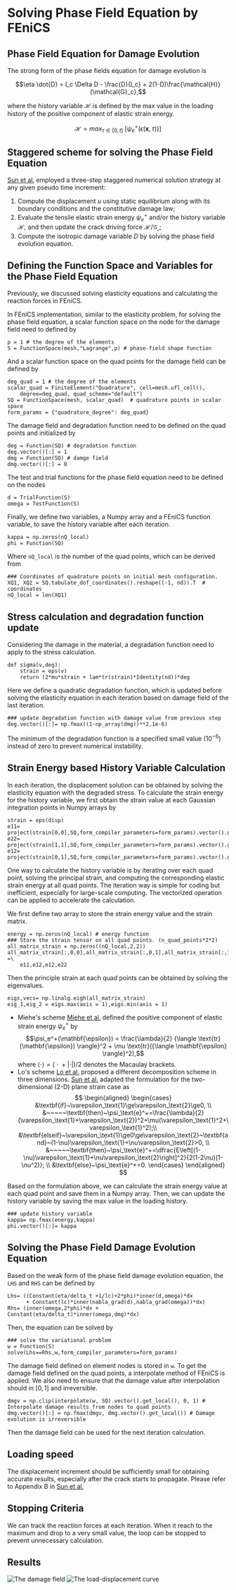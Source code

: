 # Solving Phase Field Equation by FEniCS
## Phase Field Equation for Damage Evolution
The strong form of the phase fields equation for damage evolution is

$$\eta \dot{D} = l_c \Delta D - \frac{D}{l_c} + 2(1-D)\frac{\mathcal{H}}{\mathcal{G}_c},$$

where the history variable $\mathcal{H}$ is defined by the max value in the loading history of the positive component of elastic strain energy.

$$\mathcal{H} = {max}_{\tau \in [0,t]}\ [\psi_e^+ (\epsilon( \mathbf{x},\tau))]$$

## Staggered scheme for solving the Phase Field Equation
[Sun et al.](https://www.sciencedirect.com/science/article/abs/pii/S2352431621000626) employed a three-step staggered numerical solution strategy at any given pseudo time increment:

 1. Compute the displacement $u$ using static equilibrium along with its boundary conditions and the constitutive damage law;
 2. Evaluate the tensile elastic strain energy $\psi_e^+$ and/or the history variable $\mathcal{H}$, and then update the crack driving force $\mathcal{H}/\mathcal{G_c}$;
 3. Compute the isotropic damage variable $D$ by solving the phase field evolution equation.

## Defining the Function Space and Variables for the Phase Field Equation
Previously, we discussed solving elasticity equations and calculating the reaction forces in FEniCS.

In FEniCS implementation, similar to the elasticity problem, for solving the phase field equation, a scalar function space on the node for the damage field need to defined by

    p = 1 # the degree of the elements
    S = FunctionSpace(mesh,"Lagrange",p) # phase-field shape function

And a scalar function space on the quad points for the damage field can be defined by

    deg_quad = 1 # the degree of the elements
    scalar_quad = FiniteElement("Quadrature", cell=mesh.ufl_cell(),
	    degree=deg_quad, quad_scheme="default")
    SQ = FunctionSpace(mesh, scalar_quad)  # quadrature points in scalar space
    form_params = {"quadrature_degree": deg_quad}
 
  The damage field and degradation function need to be defined on the quad points and initialized by

    deg = Function(SQ) # degradation function 
    deg.vector()[:] = 1
    dmg = Function(SQ) # damge field
    dmg.vector()[:] = 0

The test and trial functions for the phase field equation need to be defined on the nodes

    d = TrialFunction(S)
    omega = TestFunction(S)

Finally, we define two variables, a Numpy array and a FEniCS function variable, to save the history variable after each iteration.

    kappa = np.zeros(nQ_local)
    phi = Function(SQ)

Where `nQ_local` is the number of the quad points, which can be derived from

    ### Coordinates of quadrature points on initial mesh configuration.
    XQ1, XQ2 = SQ.tabulate_dof_coordinates().reshape((-1, nd)).T  # coordinates
    nQ_local = len(XQ1)

## Stress calculation and degradation function update
Considering the damage in the material, a degradation function need to apply to the stress calculation.

    def sigma(v,deg):
	    strain = eps(v)
	    return (2*mu*strain + lam*tr(strain)*Identity(nd))*deg

Here we define a quadratic degradation function, which is updated before solving the elasticity equation in each iteration based on damage field of the last iteration. 

    ### update degradation function with damage value from previous step
    deg.vector()[:]= np.fmax((1-np_array(dmg))**2,1e-6)

The minimum of the degradation function is a specified small value ($10^{-6}$) instead of zero to prevent numerical instability.

## Strain Energy based History Variable Calculation
In each iteration, the displacement solution can be obtained by solving the elasticity equation with the degraded stress. To calculate the strain energy for the history variable, we first obtain the strain value at each Gaussian integration points in Numpy arrays by

    strain = eps(disp)
    e11= project(strain[0,0],SQ,form_compiler_parameters=form_params).vector().get_local()
    e22= project(strain[1,1],SQ,form_compiler_parameters=form_params).vector().get_local()
    e12= project(strain[0,1],SQ,form_compiler_parameters=form_params).vector().get_local()

One way to calculate the history variable is by iterating over each quad point, solving the principal strain, and computing the corresponding elastic strain energy at all quad points. The iteration way is simple for coding but inefficient, especially for large-scale computing. The vectorized operation can be applied to accelerate the calculation.

We first define two array to store the strain energy value and the strain matrix.

    energy = np.zeros(nQ_local) # energy function
    ### Store the strain tensor on all quad points. (n_quad_points*2*2)
    all_matrix_strain = np.zeros((nQ_local,2,2))
    all_matrix_strain[:,0,0],all_matrix_strain[:,0,1],all_matrix_strain[:,1,0],all_matrix_strain[:,1,1] =\
	    e11,e12,e12,e22

Then the principle strain at each quad points can be obtained by solving the eigenvalues.

    eigs,vecs= np.linalg.eigh(all_matrix_strain)
    eig_1,eig_2 = eigs.max(axis = 1),eigs.min(axis = 1)

 - Miehe's scheme
[Miehe et al.](https://www.sciencedirect.com/science/article/abs/pii/S0045782510001283) defined the positive component of elastic strain energy $\psi_e^+$ by
$$\psi_e^+(\mathbf{\epsilon}) = \frac{\lambda}{2} {\langle \text{tr}(\mathbf{\epsilon}) \rangle}^2 + \mu \text{tr}({\langle \mathbf{\epsilon} \rangle}^2),$$
where $\langle \cdot \rangle = (\ \cdot\ + |\cdot|)/2$ denotes the Macaulay brackets.
- Lo's scheme
[Lo et al.](https://www.sciencedirect.com/science/article/abs/pii/S0022509619306568) proposed a different decomposition scheme in three dimensions. [Sun et al.](https://www.sciencedirect.com/science/article/abs/pii/S2352431621000626) adapted the formulation for the two-dimensional (2-D) plane strain case as
$$
\begin{aligned} 
\begin{cases}
    &\textbf{if}~\varepsilon_\text{1}\ge\varepsilon_\text{2}\ge0, \\
    &~~~~~\textbf{then}~\psi_\text{e}^+=\frac{\lambda}{2}(\varepsilon_\text{1}+\varepsilon_\text{2})^2+\mu(\varepsilon_\text{1}^2+\varepsilon_\text{1}^2);\\
    &\textbf{elseif}~\varepsilon_\text{1}\ge0\ge\varepsilon_\text{2}~\textbf{and}~(1-\nu)\varepsilon_\text{1}+\nu\varepsilon_\text{2}>0, \\
    &~~~~~\textbf{then}~\psi_\text{e}^+=\dfrac{E\left[(1-\nu)\varepsilon_\text{1}+\nu\varepsilon_\text{2}\right]^2}{2(1-2\nu)(1-\nu^2)}; \\
    &\textbf{else}~\psi_\text{e}^+=0.
\end{cases}
\end{aligned}
$$

Based on the formulation above, we can calculate the strain energy value at each quad point and save them in a Numpy array. Then, we can update the history variable by saving the max value in the loading history.

    ### update history variable
    kappa= np.fmax(energy,kappa)
    phi.vector()[:]= kappa
    
## Solving the Phase Field Damage Evolution Equation

Based on the weak form of the phase field damage evolution equation, the `LHS` and `RHS` can be defined by

    Lhs= ((Constant(eta/delta_t +1/lc)+2*phi)*inner(d,omega)*dx 
          + Constant(lc)*inner(nabla_grad(d),nabla_grad(omega))*dx)
    Rhs= (inner(omega,2*phi)*dx + Constant(eta/delta_t)*inner(omega,dmg)*dx)

Then, the equation can be solved by

    ### solve the variational problem
    w = Function(S)
    solve(Lhs==Rhs,w,form_compiler_parameters=form_params)
The damage field defined on element nodes is stored in `w`. To get the damage field defined on the quad points, a interpolate method of FEniCS is applied. We also need to ensure that the damage value after interpolation should in $[0,1]$ and irreversible.

    dmgv = np.clip(interpolate(w, SQ).vector().get_local(), 0, 1) # Interpolate damage results from nodes to quad points
    dmg.vector()[:] = np.fmax(dmgv, dmg.vector().get_local()) # Damage evolution is irreversible

Then the damage field can be used for the next iteration calculation.
## Loading speed
The displacement increment should be sufficiently small for obtaining accurate results, especially after the crack starts to propagate. Please refer to Appendix B in [Sun et al.](https://www.sciencedirect.com/science/article/abs/pii/S2352431621000626)
## Stopping Criteria

We can track the reaction forces at each iteration. When it reach to the maximum and drop to a very small value, the loop can be stopped to prevent unnecessary calculation.

## Results
![The damage field](https://github.com/YuxiangGao0321/FEniCS_tutorial_2023/blob/main/figs/Damage_PhaseField.jpg?raw=true)
![The load-displacement curve](https://github.com/YuxiangGao0321/FEniCS_tutorial_2023/blob/main/figs/Load_Disp_PhaseField.jpg?raw=true)

